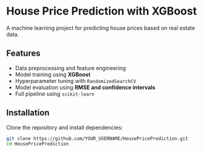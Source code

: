 # House Price Prediction with XGBoost

A machine learning project for predicting house prices based on real estate data.

##  Features
- Data preprocessing and feature engineering
- Model training using **XGBoost**
- Hyperparameter tuning with `RandomizedSearchCV`
- Model evaluation using **RMSE and confidence intervals**
- Full pipeline using `scikit-learn`

##  Installation
Clone the repository and install dependencies:
```bash
git clone https://github.com/YOUR_USERNAME/HousePricePrediction.git
cd HousePricePrediction
